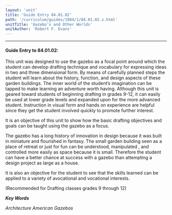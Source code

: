 ```yaml
---
layout: 'unit'
title: 'Guide Entry 84.01.02'
path: '/curriculum/guides/1984/1/84.01.02.x.html'
unitTitle: 'Gazebo’s and Other Worlds'
unitAuthor: 'Robert F. Evans'
---
```


<body>
<hr/>
 <h4>
  Guide Entry to 84.01.02:
 </h4>
 This unit was designed to use the gazebo as a focal point around which the student can develop drafting technique and vocabulary for expressing ideas in two and three dimensional form.  By means of carefully planned steps the student will learn about the history, function, and design aspects of these garden buildings.  The inner world of the student’s imagination can be tapped to make learning an adventure worth having.  Although this unit is geared toward students of beginning drafting in grades 9-12, it can easily be used at lower grade levels and expanded upon for the more advanced student. Instruction in visual form and hands on experience are helpful since they get the student involved quickly to promote further interest.
 <p>
  It is an objective of this unit to show how the basic drafting objectives and goals can be taught using the gazebo as a focus.
 </p>
 <p>
  The gazebo has a long history of innovation in design because it was built in miniature and flourished in fantasy.  The small garden building seen as a place of retreat or just for fun can be understood, manipulated , and controlled more easily as space because it is small.  Therefore the student can have a better chance at success with a gazebo than attempting a design project as large as a house.
 </p>
 <p>
  It is also an objective for the student to see that the skills learned can be applied to a variety of avocational and vocational interests.
 </p>
 <p>
  (Recommended for Drafting classes grades 9 through 12)
 </p>
<p>
  <b>
   <i>
    Key Words
   </i>
  </b>
  <br/>
 </p>
 <p>
  <i>
   Architecture American Gazebos
  </i>
 </p>

</body>
